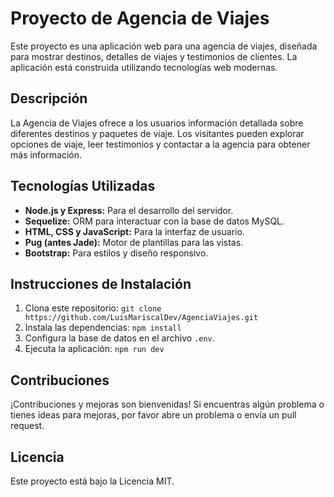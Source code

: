 # Proyecto de Agencia de Viajes

Este proyecto es una aplicación web para una agencia de viajes, diseñada para mostrar destinos, detalles de viajes y testimonios de clientes. La aplicación está construida utilizando tecnologías web modernas.

## Descripción

La Agencia de Viajes ofrece a los usuarios información detallada sobre diferentes destinos y paquetes de viaje. Los visitantes pueden explorar opciones de viaje, leer testimonios y contactar a la agencia para obtener más información.

## Tecnologías Utilizadas

- **Node.js y Express:** Para el desarrollo del servidor.
- **Sequelize:** ORM para interactuar con la base de datos MySQL.
- **HTML, CSS y JavaScript:** Para la interfaz de usuario.
- **Pug (antes Jade):** Motor de plantillas para las vistas.
- **Bootstrap:** Para estilos y diseño responsivo.

## Instrucciones de Instalación

1. Clona este repositorio: `git clone https://github.com/LuisMariscalDev/AgenciaViajes.git`
2. Instala las dependencias: `npm install`
3. Configura la base de datos en el archivo `.env`.
4. Ejecuta la aplicación: `npm run dev`

## Contribuciones

¡Contribuciones y mejoras son bienvenidas! Si encuentras algún problema o tienes ideas para mejoras, por favor abre un problema o envía un pull request.

## Licencia

Este proyecto está bajo la Licencia MIT.
